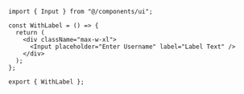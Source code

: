 ﻿```tsx
import { Input } from "@/components/ui";

const WithLabel = () => {
  return (
    <div className="max-w-xl">
      <Input placeholder="Enter Username" label="Label Text" />
    </div>
  );
};

export { WithLabel };

```
